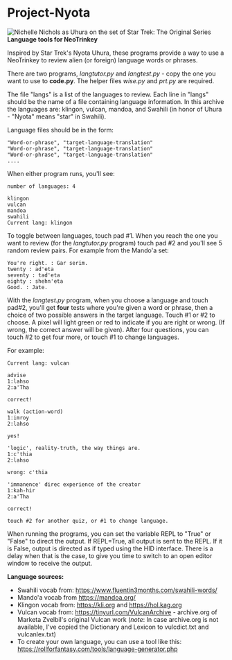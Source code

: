 # Project-Nyota

![Nichelle Nichols as Uhura on the set of Star Trek: The Original Series](https://upload.wikimedia.org/wikipedia/commons/thumb/b/b7/Nichelle_Nichols%2C_NASA_Recruiter_-_GPN-2004-00017.jpg/220px-Nichelle_Nichols%2C_NASA_Recruiter_-_GPN-2004-00017.jpg)
**Language tools for NeoTrinkey**

Inspired by Star Trek's Nyota Uhura, these programs provide a way to use a NeoTrinkey to review alien (or foreign) language words or phrases.

There are two programs, *langtutor.py* and *langtest.py* - copy the one you want to use to **code.py**. The helper files *wise.py* and *prt.py* are required.

The file "langs" is a list of the languages to review. Each line in "langs" should be the name of a file containing language information. In this archive the languages are: klingon, vulcan, mandoa, and Swahili (in honor of Uhura - "Nyota" means "star" in Swahili).

Language files should be in the form:

```
"Word-or-phrase", "target-language-translation"
"Word-or-phrase", "target-language-translation"
"Word-or-phrase", "target-language-translation"
....
```

When either program runs, you'll see:

```
number of languages: 4

klingon
vulcan
mandoa
swahili
Current lang: klingon
```

To toggle between languages, touch pad #1. When you reach the one you want to review (for the *langtutor.py* program) touch pad #2 and you'll see 5 random review pairs. For example from the Mando'a set:

```
You're right. : Gar serim.
twenty : ad'eta
seventy : tad'eta
eighty : shehn'eta
Good. : Jate.
```

With the *langtest.py* program, when you choose a language and touch pad#2, you'll get **four** tests where you're given a word or phrase, then a choice of two possible answers in the target language. Touch #1 or #2 to choose. A pixel will light green or red to indicate if you are right or wrong. (If wrong, the correct answer will be given). After four questions, you can touch #2 to get four more, or touch #1 to change languages.

For example:
```
Current lang: vulcan

advise
1:lahso
2:a'Tha

correct!

walk (action-word)
1:imroy
2:lahso

yes!

'logic', reality-truth, the way things are.
1:c'thia
2:lahso

wrong: c'thia

'immanence' direc experience of the creator
1:kah-hir
2:a'Tha

correct!

touch #2 for another quiz, or #1 to change language.
```

When running the programs, you can set the variable REPL to "True" or "False" to direct the output. If REPL=True, all output is sent to the REPL. If it is False, output is directed as if typed using the HID interface. There is a delay when that is the case, to give you time to switch to an open editor window to receive the output.


**Language sources:**

* Swahili vocab from: https://www.fluentin3months.com/swahili-words/
* Mando'a vocab from https://mandoa.org/
* Klingon vocab from: https://kli.org and https://hol.kag.org
* Vulcan vocab from: https://tinyurl.com/VulcanArchive - archive.org of Marketa Zvelbil's original Vulcan work (*note*: In case archive.org is not available, I've copied the Dictionary and Lexicon to vulcdict.txt and vulcanlex.txt)
* To create your own language, you can use a tool like this: https://rollforfantasy.com/tools/language-generator.php
